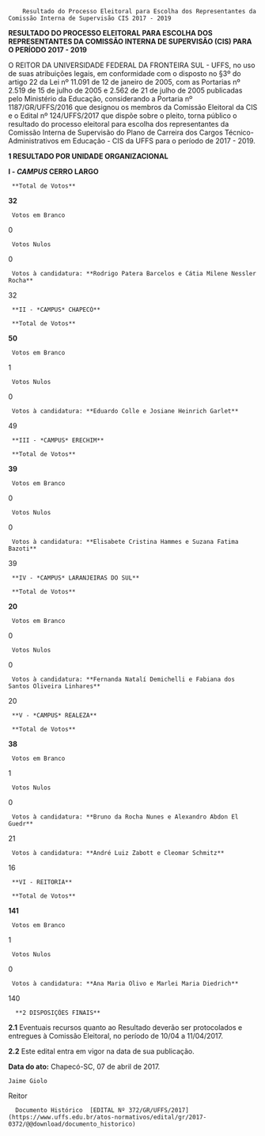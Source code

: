         Resultado do Processo Eleitoral para Escolha dos Representantes da Comissão Interna de Supervisão CIS 2017 - 2019  

**RESULTADO DO PROCESSO ELEITORAL PARA ESCOLHA DOS REPRESENTANTES DA COMISSÃO INTERNA DE SUPERVISÃO (CIS) PARA O PERÍODO 2017 - 2019**

  

 O REITOR DA UNIVERSIDADE FEDERAL DA FRONTEIRA SUL - UFFS, no uso de suas atribuições legais, em conformidade com o disposto no §3º do artigo 22 da Lei nº 11.091 de 12 de janeiro de 2005, com as Portarias nº 2.519 de 15 de julho de 2005 e 2.562 de 21 de julho de 2005 publicadas pelo Ministério da Educação, considerando a Portaria nº 1187/GR/UFFS/2016 que designou os membros da Comissão Eleitoral da CIS e o Edital nº 124/UFFS/2017 que dispõe sobre o pleito, torna público o resultado do processo eleitoral para escolha dos representantes da Comissão Interna de Supervisão do Plano de Carreira dos Cargos Técnico-Administrativos em Educação - CIS da UFFS para o período de 2017 - 2019.

  

 **1 RESULTADO POR UNIDADE ORGANIZACIONAL**

 **I - *CAMPUS* CERRO LARGO**

     **Total de Votos**

   **32**

     Votos em Branco

   0

     Votos Nulos

   0

     Votos à candidatura: **Rodrigo Patera Barcelos e Cátia Milene Nessler Rocha**

   32

     **II - *CAMPUS* CHAPECÓ**

     **Total de Votos**

   **50**

     Votos em Branco

   1

     Votos Nulos

   0

     Votos à candidatura: **Eduardo Colle e Josiane Heinrich Garlet**

   49

     **III - *CAMPUS* ERECHIM**

     **Total de Votos**

   **39**

     Votos em Branco

   0

     Votos Nulos

   0

     Votos à candidatura: **Elisabete Cristina Hammes e Suzana Fatima Bazoti**

   39

     **IV - *CAMPUS* LARANJEIRAS DO SUL**

     **Total de Votos**

   **20**

     Votos em Branco

   0

     Votos Nulos

   0

     Votos à candidatura: **Fernanda Natalí Demichelli e Fabiana dos Santos Oliveira Linhares**

   20

     **V - *CAMPUS* REALEZA**

     **Total de Votos**

   **38**

     Votos em Branco

   1

     Votos Nulos

   0

     Votos à candidatura: **Bruno da Rocha Nunes e Alexandro Abdon El Guedr**

   21

     Votos à candidatura: **André Luiz Zabott e Cleomar Schmitz**

   16

     **VI - REITORIA**

     **Total de Votos**

   **141**

     Votos em Branco

   1

     Votos Nulos

   0

     Votos à candidatura: **Ana Maria Olivo e Marlei Maria Diedrich**

   140

      **2 DISPOSIÇÕES FINAIS**

 **2.1** Eventuais recursos quanto ao Resultado deverão ser protocolados e entregues à Comissão Eleitoral, no período de 10/04 a 11/04/2017.

 **2.2** Este edital entra em vigor na data de sua publicação.

   **Data do ato:** Chapecó-SC, 07 de abril de 2017.   
 

    Jaime Giolo   
 Reitor 

      Documento Histórico  [EDITAL Nº 372/GR/UFFS/2017](https://www.uffs.edu.br/atos-normativos/edital/gr/2017-0372/@@download/documento_historico)     
      